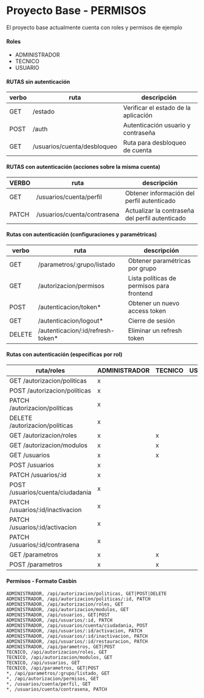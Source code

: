 # Proyecto Base - PERMISOS

El proyecto base actualmente cuenta con roles y permisos de ejemplo

#### Roles

- ADMINISTRADOR
- TECNICO
- USUARIO

#### RUTAS sin autenticación

| verbo | ruta                        | descripción                          |
| ----- | --------------------------- | ------------------------------------ |
| GET   | /estado                     | Verificar el estado de la aplicación |
| POST  | /auth                       | Autenticación usuario y contraseña   |
| GET   | /usuarios/cuenta/desbloqueo | Ruta para desbloqueo de cuenta       |

#### RUTAS con autenticación (acciones sobre la misma cuenta)

| VERBO | ruta                        | descripción                                     |
| ----- | --------------------------- | ----------------------------------------------- |
| GET   | /usuarios/cuenta/perfil     | Obtener información del perfil autenticado      |
| PATCH | /usuarios/cuenta/contrasena | Actualizar la contraseña del perfil autenticado |

#### Rutas con autenticación (configuraciones y paramétricas)

| verbo  | ruta                               | descripción                               |
| ------ | ---------------------------------- | ----------------------------------------- |
| GET    | /parametros/:grupo/listado         | Obtener paramétricas por grupo            |
| GET    | /autorizacion/permisos             | Lista políticas de permisos para frontend |
| POST   | /autenticacion/token\*             | Obtener un nuevo access token             |
| GET    | /autenticacion/logout\*            | Cierre de sesión                          |
| DELETE | /autenticacion/:id/refresh-token\* | Eliminar un refresh token                 |

#### Rutas con autenticación (específicas por rol)

| ruta/roles                       | ADMINISTRADOR | TECNICO | USUARIO |
| -------------------------------- | ------------- | ------- | ------- |
| GET /autorizacion/politicas      | x             |         |         |
| POST /autorizacion/politicas     | x             |         |         |
| PATCH /autorizacion/politicas    | x             |         |         |
| DELETE /autorizacion/politicas   | x             |         |         |
| GET /autorizacion/roles          | x             | x       |         |
| GET /autorizacion/modulos        | x             | x       |         |
| GET /usuarios                    | x             | x       |         |
| POST /usuarios                   | x             |         |         |
| PATCH /usuarios/:id              | x             |         |         |
| POST /usuarios/cuenta/ciudadania | x             |         |         |
| PATCH /usuarios/:id/inactivacion | x             |         |         |
| PATCH /usuarios/:id/activacion   | x             |         |         |
| PATCH /usuarios/:id/contrasena   | x             |         |         |
| GET /parametros                  | x             | x       |         |
| POST /parametros                 | x             | x       |         |

#### Permisos - Formato Casbin

```
ADMINISTRADOR, /api/autorizacion/politicas, GET|POST|DELETE
ADMINISTRADOR, /api/autorizacion/politicas/:id, PATCH
ADMINISTRADOR, /api/autorizacion/roles, GET
ADMINISTRADOR, /api/autorizacion/modulos, GET
ADMINISTRADOR, /api/usuarios, GET|POST
ADMINISTRADOR, /api/usuarios/:id, PATCH
ADMINISTRADOR, /api/usuarios/cuenta/ciudadania, POST
ADMINISTRADOR, /api/usuarios/:id/activacion, PATCH
ADMINISTRADOR, /api/usuarios/:id/inactivacion, PATCH
ADMINISTRADOR, /api/usuarios/:id/restauracion, PATCH
ADMINISTRADOR, /api/parametros, GET|POST
TECNICO, /api/autorizacion/roles, GET
TECNICO, /api/autorizacion/modulos, GET
TECNICO, /api/usuarios, GET
TECNICO, /api/parametros, GET|POST
*, /api/parametros/:grupo/listado, GET
*, /api/autorizacion/permisos, GET
*, /usuarios/cuenta/perfil, GET
*, /usuarios/cuenta/contrasena, PATCH
```
